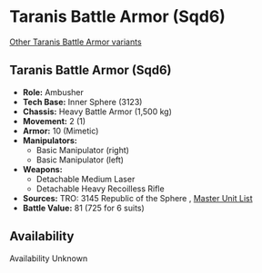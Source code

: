 # Taranis Battle Armor (Sqd6) 

[Other Taranis Battle Armor variants](../taranis_battle_armor.md) 

## Taranis Battle Armor (Sqd6) 

- **Role:** Ambusher 
- **Tech Base:** Inner Sphere (3123) 
- **Chassis:** Heavy Battle Armor (1,500 kg) 
- **Movement:** 2 (1) 
- **Armor:** 10 (Mimetic) 
- **Manipulators:** 
  - Basic Manipulator (right) 
  - Basic Manipulator (left) 
- **Weapons:** 
  - Detachable Medium Laser 
  - Detachable Heavy Recoilless Rifle 
- **Sources:** TRO: 3145 Republic of the Sphere , [Master Unit List](http://masterunitlist.info/Unit/Details/9145) 
- **Battle Value:** 81 (725 for 6 suits) 

## Availability 

Availability Unknown 

